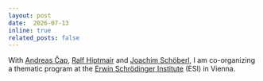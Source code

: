 ```yaml
---
layout: post
date:  2026-07-13
inline: true
related_posts: false
---
```


With [Andreas Čap](https://www.mat.univie.ac.at/~cap/), [Ralf Hiptmair](https://math.ethz.ch/sam/the-institute/people/ralf-hiptmair.html) and [Joachim Schöberl](https://www.tuwien.at/en/mg/asc/people), I am co-organizing a thematic program at the [Erwin Schrödinger Institute](https://www.esi.ac.at) (ESI) in Vienna. 
